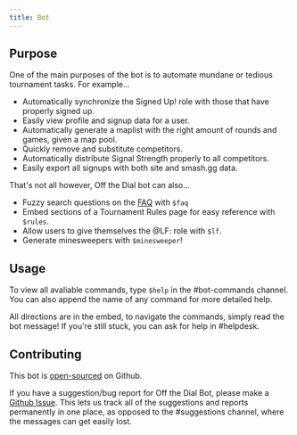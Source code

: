 ```yaml
---
title: Bot
---
```


<Title title="Off the Dial Bot">
  Our custom made bot that helps with tournament management and other things also.
</Title>

## Purpose
One of the main purposes of the bot is to automate mundane or tedious tournament tasks. For example...

- Automatically synchronize the <span class="mention">Signed Up!</span> role with those that have properly signed up.
- Easily view profile and signup data for a user.
- Automatically generate a maplist with the right amount of rounds and games, given a map pool.
- Quickly remove and substitute competitors.
- Automatically distribute Signal Strength properly to all competitors.
- Easily export all signups with both site and smash.gg data.

That's not all however, Off the Dial bot can also...

- Fuzzy search questions on the [FAQ](/faq) with `$faq`
- Embed sections of a Tournament Rules page for easy reference with `$rules`.
- Allow users to give themselves the <span class="mention">@LF:</span> role with `$lf`.
- Generate minesweepers with `$minesweeper`!

## Usage
To view all avaliable commands, type `$help` in the <span class="mention">#bot-commands</span> channel. You can also append the name of any command for more detailed help.

All directions are in the embed, to navigate the commands, simply read the bot message! If you're still stuck, you can ask for help in <span class="mention">#helpdesk</span>.

## Contributing
This bot is [open-sourced](https://github.com/offthedial/bot) on Github.

If you have a suggestion/bug report for Off the Dial Bot, please make a [Github Issue](https://github.com/offthedial/bot/issues/new/choose). This lets us track all of the suggestions and reports permanently in one place, as opposed to the <span class="mention">#suggestions</span> channel, where the messages can get easily lost.
